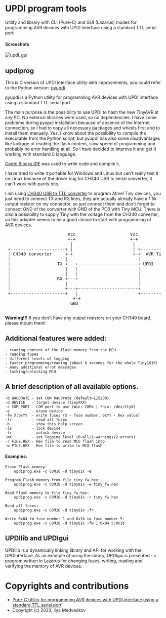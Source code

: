 # UPDI program tools

Utility and library with CLI (Pure-C) and GUI (Lazarus) modes for programming AVR devices with UPDI interface using a standard TTL serial port

#### Screeshots

![updi_gui](https://raw.githubusercontent.com/iLya2IK/updiprog/master/updigui/screenshots/Screenshot_20231018_221738.png)

## updiprog

This is C version of UPDI interface utility with improvements, you could refer to the Python version: [pyupdi](https://github.com/mraardvark/pyupdi.git)
	
pyupdi is a Python utility for programming AVR devices with UPDI interface using a standard TTL serial port.

The main purpose is the possibility to use UPDI to flash the new TinyAVR at any PC. No external libraries were used, so no dependencies. I have some problems during pyupdi installation because of absence of the Internet connection, so I had to copy all necessary packages and wheels first and to install them manually. Yes, I know about the possibility to compile the executable from the Python script, but pyupdi has also some disadvantages like lackage of reading the flash content, slow speed of programming and probably no error handling at all. So I have decided to improve it and get it working with standard C language.

[Code::Blocks IDE](http://www.codeblocks.org/) was used to write code and compile it.

I have tried to write it portable for Windows and Linux but can't really test it on Linux because of the driver bug for CH340 USB to serial converter, it can't work with parity bits.

I am using [CH340 USB to TTL converter](https://www.elektor.de/ch340-usb-to-ttl-converter-uart-module-ch340g-3-3-v-5-5-v) to program Atmel Tiny devices, you just need to connect TX and RX lines, they are actually already have a 1.5k output resistor on my connector, so just connect them and don't forget to connect GND of the converter with GND of the PCB with Tiny MCU. There is also a possibility to supply Tiny with the voltage from the CH340 converter, so this adapter seems to be a good choice to start with programming of AVR devices.

<pre>
                        Vcc                     Vcc
                        +-+                     +-+
                         |                       |
 +---------------------+ |                       | +--------------------+
 | CH340 converter     +-+                       +-+  AVR Tiny device   |
 |                     |                           |                    |
 |                  TX +---+-----------------------+ UPDI               |
 |                     |   |                       |                    |
 |                     |   |                       |                    |
 |                  RX +---+                       |                    |
 |                     |                           |                    |
 |                     +---+-----------------------+                    |
 +---------------------+   |                       +--------------------+
                          +-+
                         GND

</pre>
**Warning!!!** If you don't have any output resistors on your CH340 board, please mount them!

## Additional features were added:
	- reading content of the flash memory from the MCU
	- reading fuses
	- different levels of logging
	- faster programming/reading (about 6 seconds for the whole Tiny1616)
	- many additional error messages
	- locking/unlocking MCU

## A brief description of all available options.

	-b BAUDRATE - set COM baudrate (default=115200)
	-d DEVICE   - target device (tinyXXX)
	-c COM_PORT - COM port to use (Win: COMx | *nix: /dev/ttyX)
	-e          - erase device
	-fw X:0xYY  - write fuses (X - fuse number, 0xYY - hex value)
	-fr         - read all fuses
	-h          - show this help screen
	-ls         - lock device
	-lr         - unlock device
	-mX         - set logging level (0-all/1-warnings/2-errors)
	-r FILE.HEX - Hex file to read MCU flash into
	-w FILE.HEX - Hex file to write to MCU flash
	
  
#### Examples:

    Erase Flash memory:
        updiprog.exe -c COM10 -d tiny81x -e
    
    Program Flash memory from file tiny_fw.hex:
        updiprog.exe -c COM10 -d tiny81x -w tiny_fw.hex
		
    Read Flash memory to file tiny_fw.hex:
        updiprog.exe -c COM10 -d tiny81x -r tiny_fw.hex
		
	Read all fuses:
		updiprog.exe -c COM10 -d tiny81x -fr
		
	Write 0x04 to fuse number 1 and 0x1b to fuse number 5:
		updiprog.exe -c COM10 -d tiny81x -fw 1:0x04 5:0x1b

## UPDIlib and UPDIgui

UPDIlib is a dynamically linking library and API for working with the UPDInterface. As an example of using the library, UPDIgui is presented - a program written in Lazarus for changing fuses, writing, reading and verifying the memory of AVR devices.


# Copyrights and contributions

* [Pure-C utility for programming AVR devices with UPDI interface using a standard TTL serial port](https://github.com/Polarisru/updiprog)
* Copyright (c) 2023, Ilya Medvedkov
